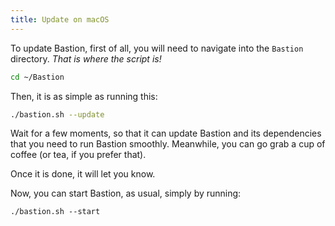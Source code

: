 ```yaml
---
title: Update on macOS
---
```


To update Bastion, first of all, you will need to navigate into the `Bastion`
directory. _That is where the script is!_

```bash
cd ~/Bastion
```

Then, it is as simple as running this:

```bash
./bastion.sh --update
```

Wait for a few moments, so that it can update Bastion and its dependencies that
you need to run Bastion smoothly. Meanwhile, you can go grab a cup of coffee
\(or tea, if you prefer that\).

Once it is done, it will let you know.

Now, you can start Bastion, as usual, simply by running:

```text
./bastion.sh --start
```
